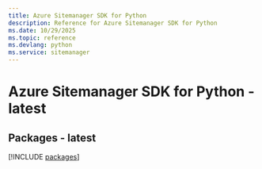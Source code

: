 ```yaml
---
title: Azure Sitemanager SDK for Python
description: Reference for Azure Sitemanager SDK for Python
ms.date: 10/29/2025
ms.topic: reference
ms.devlang: python
ms.service: sitemanager
---
```

# Azure Sitemanager SDK for Python - latest
## Packages - latest
[!INCLUDE [packages](sitemanager-index.md)]